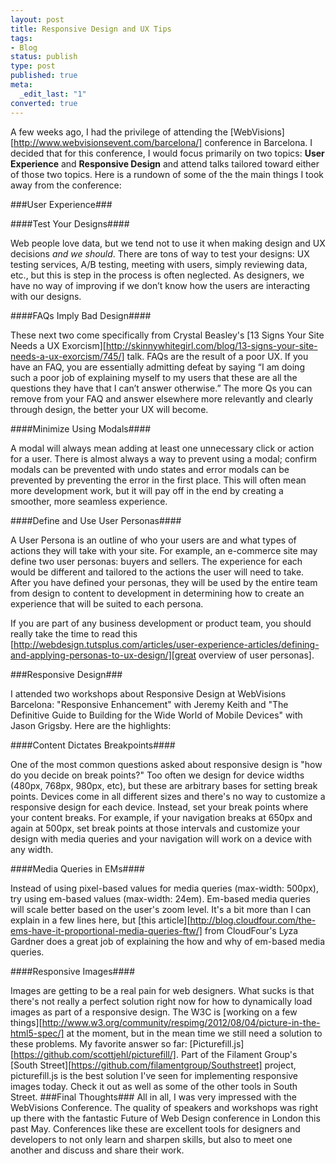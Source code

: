 ```yaml
---
layout: post
title: Responsive Design and UX Tips
tags:
- Blog
status: publish
type: post
published: true
meta:
  _edit_last: "1"
converted: true
---
```

A few weeks ago, I had the privilege of attending the [WebVisions][http://www.webvisionsevent.com/barcelona/] conference in Barcelona. I decided that for this conference, I would focus primarily on two topics: **User Experience** and **Responsive Design** and attend talks tailored toward either of those two topics. Here is a rundown of some of the the main things I took away from the conference:

###User Experience###

####Test Your Designs####

Web people love data, but we tend not to use it when making design and UX decisions _and we should_. There are tons of way to test your designs: UX testing services, A/B testing, meeting with users, simply reviewing data, etc., but this is step in the process is often neglected. As designers, we have no way of improving if we don’t know how the users are interacting with our designs.

####FAQs Imply Bad Design####

These next two come specifically from Crystal Beasley's [13 Signs Your Site Needs a UX Exorcism][http://skinnywhitegirl.com/blog/13-signs-your-site-needs-a-ux-exorcism/745/] talk. FAQs are the result of a poor UX. If you have an FAQ, you are essentially admitting defeat by saying “I am doing such a poor job of explaining myself to my users that these are all the questions they have that I can’t answer otherwise.” The more Qs you can remove from your FAQ and answer elsewhere more relevantly and clearly through design, the better your UX will become.

####Minimize Using Modals####

A modal will always mean adding at least one unnecessary click or action for a user. There is almost always a way to prevent using a modal; confirm modals can be prevented with undo states and error modals can be prevented by preventing the error in the first place. This will often mean more development work, but it will pay off in the end by creating a smoother, more seamless experience.

####Define and Use User Personas####

A User Persona is an outline of who your users are and what types of actions they will take with your site. For example, an e-commerce site may define two user personas: buyers and sellers. The experience for each would be different and tailored to the actions the user will need to take. After you have defined your personas, they will be used by the entire team from design to content to development in determining how to create an experience that will be suited to each persona.

If you are part of any business development or product team, you should really take the time to read this [http://webdesign.tutsplus.com/articles/user-experience-articles/defining-and-applying-personas-to-ux-design/][great overview of user personas].

###Responsive Design###

I attended two workshops about Responsive Design at WebVisions Barcelona: "Responsive Enhancement" with Jeremy Keith and "The Definitive Guide to Building for the Wide World of Mobile Devices" with Jason Grigsby. Here are the highlights:

####Content Dictates Breakpoints####

One of the most common questions asked about responsive design is "how do you decide on break points?" Too often we design for device widths (480px, 768px, 980px, etc), but these are arbitrary bases for setting break points. Devices come in all different sizes and there's no way to customize a responsive design for each device. Instead, set your break points where your content breaks. For example, if your navigation breaks at 650px and again at 500px, set break points at those intervals and customize your design with media queries and your navigation will work on a device with any width.

####Media Queries in EMs####

Instead of using pixel-based values for media queries (max-width: 500px), try using em-based values (max-width: 24em). Em-based media queries will scale better based on the user's zoom level. It's a bit more than I can explain in a few lines here, but [this article][http://blog.cloudfour.com/the-ems-have-it-proportional-media-queries-ftw/] from CloudFour's Lyza Gardner does a great job of explaining the how and why of em-based media queries.

####Responsive Images####

Images are getting to be a real pain for web designers. What sucks is that there's not really a perfect solution right now for how to dynamically load images as part of a responsive design. The W3C is [working on a few things][http://www.w3.org/community/respimg/2012/08/04/picture-in-the-html5-spec/] at the moment, but in the mean time we still need a solution to these problems. My favorite answer so far: [Picturefill.js][https://github.com/scottjehl/picturefill/]. Part of the Filament Group's [South Street][https://github.com/filamentgroup/Southstreet] project, picturefill.js is the best solution I've seen for implementing responsive images today. Check it out as well as some of the other tools in South Street.
###Final Thoughts###
All in all, I was very impressed with the WebVisions Conference. The quality of speakers and workshops was right up there with the fantastic Future of Web Design conference in London this past May. Conferences like these are excellent tools for designers and developers to not only learn and sharpen skills, but also to meet one another and discuss and share their work.
